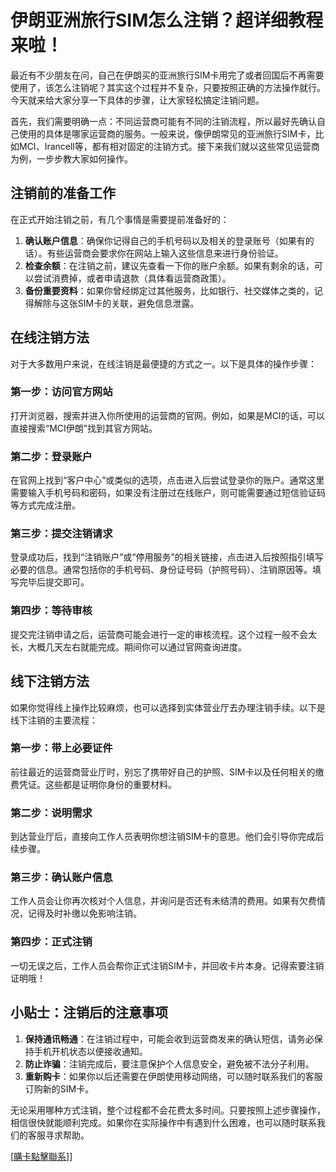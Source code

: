 # 伊朗亚洲旅行SIM怎么注销？超详细教程来啦！

最近有不少朋友在问，自己在伊朗买的亚洲旅行SIM卡用完了或者回国后不再需要使用了，该怎么注销呢？其实这个过程并不复杂，只要按照正确的方法操作就行。今天就来给大家分享一下具体的步骤，让大家轻松搞定注销问题。

首先，我们需要明确一点：不同运营商可能有不同的注销流程，所以最好先确认自己使用的具体是哪家运营商的服务。一般来说，像伊朗常见的亚洲旅行SIM卡，比如MCI、Irancell等，都有相对固定的注销方式。接下来我们就以这些常见运营商为例，一步步教大家如何操作。

## 注销前的准备工作

在正式开始注销之前，有几个事情是需要提前准备好的：

1. **确认账户信息**：确保你记得自己的手机号码以及相关的登录账号（如果有的话）。有些运营商会要求你在网站上输入这些信息来进行身份验证。
2. **检查余额**：在注销之前，建议先查看一下你的账户余额。如果有剩余的话，可以尝试消费掉，或者申请退款（具体看运营商政策）。
3. **备份重要资料**：如果你曾经绑定过其他服务，比如银行、社交媒体之类的，记得解除与这张SIM卡的关联，避免信息泄露。

## 在线注销方法

对于大多数用户来说，在线注销是最便捷的方式之一。以下是具体的操作步骤：

### 第一步：访问官方网站
打开浏览器，搜索并进入你所使用的运营商的官网。例如，如果是MCI的话，可以直接搜索“MCI伊朗”找到其官方网站。

### 第二步：登录账户
在官网上找到“客户中心”或类似的选项，点击进入后尝试登录你的账户。通常这里需要输入手机号码和密码，如果没有注册过在线账户，则可能需要通过短信验证码等方式完成注册。

### 第三步：提交注销请求
登录成功后，找到“注销账户”或“停用服务”的相关链接，点击进入后按照指引填写必要的信息。通常包括你的手机号码、身份证号码（护照号码）、注销原因等。填写完毕后提交即可。

### 第四步：等待审核
提交完注销申请之后，运营商可能会进行一定的审核流程。这个过程一般不会太长，大概几天左右就能完成。期间你可以通过官网查询进度。

## 线下注销方法

如果你觉得线上操作比较麻烦，也可以选择到实体营业厅去办理注销手续。以下是线下注销的主要流程：

### 第一步：带上必要证件
前往最近的运营商营业厅时，别忘了携带好自己的护照、SIM卡以及任何相关的缴费凭证。这些都是证明你身份的重要材料。

### 第二步：说明需求
到达营业厅后，直接向工作人员表明你想注销SIM卡的意思。他们会引导你完成后续步骤。

### 第三步：确认账户信息
工作人员会让你再次核对个人信息，并询问是否还有未结清的费用。如果有欠费情况，记得及时补缴以免影响注销。

### 第四步：正式注销
一切无误之后，工作人员会帮你正式注销SIM卡，并回收卡片本身。记得索要注销证明哦！

## 小贴士：注销后的注意事项

1. **保持通讯畅通**：在注销过程中，可能会收到运营商发来的确认短信，请务必保持手机开机状态以便接收通知。
2. **防止诈骗**：注销完成后，要注意保护个人信息安全，避免被不法分子利用。
3. **重新购卡**：如果你以后还需要在伊朗使用移动网络，可以随时联系我们的客服订购新的SIM卡。

无论采用哪种方式注销，整个过程都不会花费太多时间。只要按照上述步骤操作，相信很快就能顺利完成。如果你在实际操作中有遇到什么困难，也可以随时联系我们的客服寻求帮助。

[[購卡點擊聯系](https://t.me/s/esim1088)]]